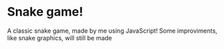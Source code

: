 # Snake game!

A classic snake game, made by me using JavaScript!
Some improviments, like snake graphics, will still be made
